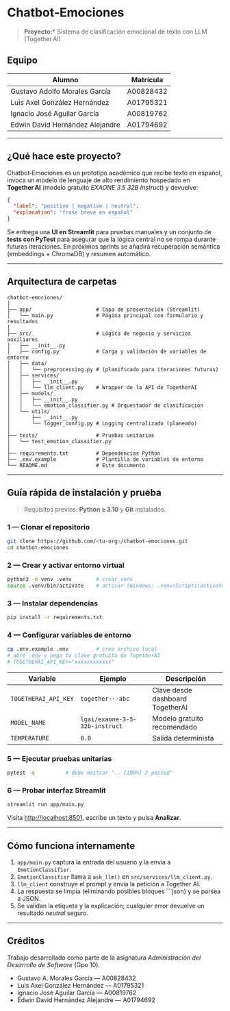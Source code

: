 # Chatbot‑Emociones

> **Proyecto:***
> Sistema de clasificación emocional de texto con LLM (Together AI)

## Equipo

| Alumno                          | Matrícula |
| ------------------------------- | --------- |
| Gustavo Adolfo Morales García   | A00828432 |
| Luis Axel González Hernández    | A01795321 |
| Ignacio José Aguilar García     | A00819762 |
| Edwin David Hernández Alejandre | A01794692 |

---

## ¿Qué hace este proyecto?

Chatbot‑Emociones es un prototipo académico que recibe texto en español, invoca un modelo de lenguaje de alto rendimiento hospedado en **Together AI** (modelo gratuito *EXAONE 3.5 32B Instruct*) y devuelve:

```json
{
  "label": "positive | negative | neutral",
  "explanation": "frase breve en español"
}
```

Se entrega una **UI en Streamlit** para pruebas manuales y un conjunto de **tests con PyTest** para asegurar que la lógica central no se rompa durante futuras iteraciones. En próximos sprints se añadirá recuperación semántica (embeddings + ChromaDB) y resumen automático.

---

## Arquitectura de carpetas

```text
chatbot-emociones/
│
├── app/                     # Capa de presentación (Streamlit)
│   └── main.py              # Página principal con formulario y resultados
│
├── src/                     # Lógica de negocio y servicios auxiliares
│   ├── __init__.py
│   ├── config.py            # Carga y validación de variables de entorno
│   ├── data/
│   │   └── preprocessing.py # (planificado para iteraciones futuras)
│   ├── services/
│   │   ├── __init__.py
│   │   └── llm_client.py    # Wrapper de la API de TogetherAI
│   ├── models/
│   │   ├── __init__.py
│   │   └── emotion_classifier.py # Orquestador de clasificación
│   └── utils/
│       ├── __init__.py
│       └── logger_config.py # Logging centralizado (planeado)
│
├── tests/                   # Pruebas unitarias
│   └── test_emotion_classifier.py
│
├── requirements.txt         # Dependencias Python
├── .env.example             # Plantilla de variables de entorno
└── README.md                # Este documento
```

---

## Guía rápida de instalación y prueba

> Requisitos previos: **Python ≥ 3.10** y **Git** instalados.

### 1 — Clonar el repositorio

```bash
git clone https://github.com/<tu‑org>/chatbot-emociones.git
cd chatbot-emociones
```

### 2 — Crear y activar entorno virtual

```bash
python3 -m venv .venv        # crear venv
source .venv/bin/activate    # activar (Windows: .venv\Scripts\activate)
```

### 3 — Instalar dependencias

```bash
pip install -r requirements.txt
```

### 4 — Configurar variables de entorno

```bash
cp .env.example .env         # crea archivo local
# abre .env y pega tu clave gratuita de TogetherAI
# TOGETHERAI_API_KEY="xxxxxxxxxxxx"
```

| Variable             | Ejemplo                        | Descripción                      |
| -------------------- | ------------------------------ | -------------------------------- |
| `TOGETHERAI_API_KEY` | `together···abc`               | Clave desde dashboard TogetherAI |
| `MODEL_NAME`         | `lgai/exaone-3-5-32b-instruct` | Modelo gratuito recomendado      |
| `TEMPERATURE`        | `0.0`                          | Salida determinista              |

### 5 — Ejecutar pruebas unitarias

```bash
pytest -q          # debe mostrar ".. [100%] 2 passed"
```

### 6 — Probar interfaz Streamlit

```bash
streamlit run app/main.py
```

Visita [http://localhost:8501](http://localhost:8501), escribe un texto y pulsa **Analizar**.

---

## Cómo funciona internamente

1. `app/main.py` captura la entrada del usuario y la envía a `EmotionClassifier`.
2. `EmotionClassifier` llama a `ask_llm()` en `src/services/llm_client.py`.
3. `llm_client` construye el prompt y envía la petición a Together AI.
4. La respuesta se limpia (eliminando posibles bloques \`\`\`json) y se parsea a JSON.
5. Se validan la etiqueta y la explicación; cualquier error devuelve un resultado *neutral* seguro.

---


## Créditos

Trabajo desarrollado como parte de la asignatura *Administración del Desarrollo de Software* (Gpo 10).

* Gustavo A. Morales García — A00828432
* Luis Axel González Hernández — A01795321
* Ignacio José Aguilar García — A00819762
* Edwin David Hernández Alejandre — A01794692
